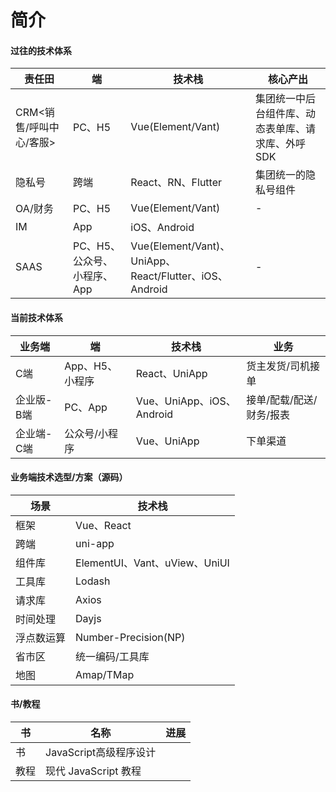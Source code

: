 # 简介



#### 过往的技术体系

| 责任田 | 端 | 技术栈 |  核心产出 |
|----------|----------|----------|----------|
| CRM<销售/呼叫中心/客服>   | PC、H5     |  Vue(Element/Vant)    | 集团统一中后台组件库、动态表单库、请求库、外呼SDK    |
| 隐私号    | 跨端     | React、RN、Flutter     | 集团统一的隐私号组件      |
| OA/财务    | PC、H5     | Vue(Element/Vant)     | -     |
| IM    | App     | iOS、Android     |      |
| SAAS    | PC、H5、公众号、小程序、App     | Vue(Element/Vant)、<br/>UniApp、React/Flutter、iOS、Android     | -     |


#### 当前技术体系
| 业务端 | 端 | 技术栈 | 业务 |
|----------|----------|----------|----------|
| C端   | App、H5、小程序     | React、UniApp     | 货主发货/司机接单    |
| 企业版-B端<br/>   |   PC、App   | Vue、UniApp、iOS、Android     | 接单/配载/配送/财务/报表    |
| 企业端-C端<br/>   | 公众号/小程序    | Vue、UniApp     | 下单渠道    |


#### 业务端技术选型/方案（源码）
| 场景 | 技术栈 |
|----------|----------|
| 框架   | Vue、React     | 
| 跨端   | uni-app    |
| 组件库   | ElementUI、Vant、uView、UniUI    |
| 工具库   |   Lodash   | 
| 请求库   |   Axios   | 
| 时间处理   | Dayjs    |
| 浮点数运算   | Number-Precision(NP)    |
| 省市区   | 统一编码/工具库    |
| 地图   | Amap/TMap    |

#### 书/教程
| 书 | 名称 | 进展 | 
|----------|----------|----------|
| 书   | JavaScript高级程序设计    |    |
| 教程   | 现代 JavaScript 教程    |    |
